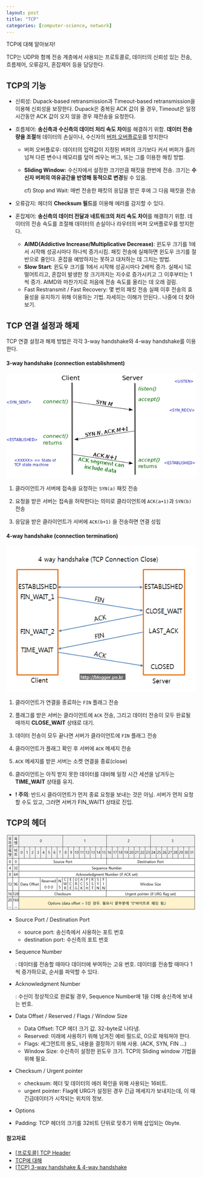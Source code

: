 ```yaml
---
layout: post
title: "TCP"
categories: [computer-science, network]
---
```


TCP에 대해 알아보자!

TCP는 UDP와 함께 전송 계층에서 사용되는 프로토콜로, 데이터의 신뢰성 있는 전송, 흐름제어, 오류감지, 혼잡제어 등을 담당한다.

## TCP의 기능

- 신뢰성: Dupack-based retransmission과 Timeout-based retransmission을 이용해 신뢰성을 보장한다. Dupack은 중복된 ACK 값이 올 경우, Timeout은 일정시간동안 ACK 값이 오지 않을 경우 재전송을 요청한다.

- 흐름제어: **송신측과 수신측의 데이터 처리 속도 차이**를 해결하기 위함. **데이터 전송량을 조절**해 데이터의 손실이나, 수신자의 <u>버퍼 오버플로우</u>를 방지한다

  - 버퍼 오버플로우: 데이터의 입력값이 지정된 버퍼의 크기보다 커서 버퍼가 흘러 넘쳐 다른 변수나 메모리를 덮어 씌우는 버그, 또는 그를 이용한 해킹 방법.

  - **Sliding Window:** 수신자에서 설정한 크기만큼 패킷을 한번에 전송. 크기는 **수신자 버퍼의 여유공간을 반영해 동적으로 변경**될 수 있음.

    cf) Stop and Wait: 매번 전송한 패킷의 응답을 받은 후에 그 다음 패킷을 전송

- 오류감지: 헤더의 **Checksum 필드**를 이용해 에러를 감지할 수 있다.

- 혼잡제어: **송신측의 데이터 전달과 네트워크의 처리 속도 차이**를 해결하기 위함. 데이터의 전송 속도를 조절해 데이터의 손실이나 라우터의 버퍼 오버플로우를 방지한다.

  - **AIMD(Addictive Increase/Multiplicative Decrease)**: 윈도우 크기를 1에서 시작해 성공시마다 하나씩 증가시킴. 패킷 전송에 실패하면 윈도우 크기를 절반으로 줄인다. 혼잡을 예방하지는 못하고 대처하는 데 그치는 방법.
  - **Slow Start**: 윈도우 크기를 1에서 시작해 성공시마다 2배씩 증가. 실패시 1로 떨어트리고, 혼잡이 발생한 창 크기까지는 지수로 증가시키고 그 이후부터는 1씩 증가. AIMD와 마찬가지로 처음에 전송 속도를 올리는 데 오래 걸림.
  - Fast Restransmit / Fast Recovery: 몇 번의 패킷 전송 실패 이후 전송의 효율성을 유지하기 위해 이용하는 기법. 자세히는 이해가 안된다.. 나중에 더 찾아보기.

## TCP 연결 설정과 해제

TCP 연결 설정과 해제 방법은 각각 3-way handshake와 4-way handshake를 이용한다.

#### 3-way handshake (connection establishment)

![](/assets/images/tcpConnect.png)

1. 클라이언트가 서버에 접속을 요청하는 `SYN(a)` 패킷 전송

2. 요청을 받은 서버는 접속을 허락한다는 의미로 클라이언트에 `ACK(a+1)`과 `SYN(b)` 전송

3. 응답을 받은 클라이언트가 서버에 `ACK(b+1)` 을 전송하면 연결 성립

#### 4-way handshake (connection termination)

![](/assets/images/tcpDisconnect.jpeg)

1. 클라이언트가 연결을 종료하는 `FIN` 플래그 전송

2. 플래그를 받은 서버는 클라이언트에 `ACK` 전송, 그리고 데이터 전송이 모두 완료될 때까지 **CLOSE_WAIT** 상태로 대기.

3. 데이터 전송이 모두 끝나면 서버가 클라이언트에 `FIN` 플래그 전송

4. 클라이언트가 플래그 확인 후 서버에 `ACK` 메세지 전송

5. `ACK` 메세지를 받은 서버는 소켓 연결을 종료(close)

6. 클라이언트는 아직 받지 못한 데이터를 대비해 일정 시간 세션을 남겨두는 **TIME_WAIT** 상태를 유지.

- **! 주의**: 반드시 클라이언트가 먼저 종료 요청을 보내는 것은 아님. 서버가 먼저 요청할 수도 있고, 그러면 서버가 FIN_WAIT1 상태로 진입.

## TCP의 헤더

![](/assets/images/tcpHeader.png)

- Source Port / Destination Port

  - source port: 송신측에서 사용하는 포트 번호
  - destination port: 수신측의 포트 번호

- Sequence Number

  : 데이터를 전송할 때마다 데이터에 부여하는 고유 번호. 데이터를 전송할 때마다 1씩 증가하므로, 순서를 파악할 수 있다.

- Acknowledgment Number

  : 수신이 정상적으로 완료될 경우, Sequence Number에 1을 더해 송신측에 보내는 번호.

- Data Offset / Reserved / Flags / Window Size

  - Data Offset: TCP 헤더 크기 값. 32-byte로 나타냄.
  - Reserved: 미래에 사용하기 위해 남겨진 예비 필드로, 0으로 채워져야 한다.
  - Flags: 세그먼트의 용도, 내용을 결정하기 위해 사용. (ACK, SYN, FIN ...)
  - Window Size: 수신측이 설정한 윈도우 크기. TCP의 Sliding window 기법을 위해 필요.

- Checksum / Urgent pointer

  - checksum: 헤더 및 데이터의 에러 확인을 위해 사용되는 16비트.
  - urgent pointer: Flag에 URG가 설정된 경우 긴급 메세지가 보내지는데, 이 때 긴급데이터가 시작되는 위치의 정보.

- Options

- Padding: TCP 헤더의 크기를 32비트 단위로 맞추기 위해 삽입되는 0byte.

#### 참고자료

- [[프로토콜] TCP Header](https://joycecoder.tistory.com/13)
- [TCP에 대해](https://nesoy.github.io/articles/2018-10/TCP)
- [[TCP] 3-way handshake & 4-way handshake](https://asfirstalways.tistory.com/356)
